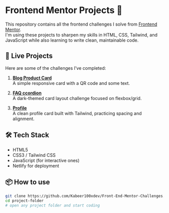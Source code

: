 # Frontend Mentor Projects 🚀

This repository contains all the frontend challenges I solve from [Frontend Mentor](https://www.frontendmentor.io).  
I'm using these projects to sharpen my skills in HTML, CSS, Tailwind, and JavaScript while also learning to write clean, maintainable code.

## 💼 Live Projects

Here are some of the challenges I’ve completed:

1. **[Blog Product Card](https://meek-zuccutto-9901d3.netlify.app/)**  
   A simple responsive card with a QR code and some text.

2. **[FAQ ccordion](https://preeminent-palmier-cd5ba6.netlify.app/)**  
   A dark-themed card layout challenge focused on flexbox/grid.

3. **[Profile](https://stalwart-cocada-472def.netlify.app/)**  
   A clean profile card built with Tailwind, practicing spacing and alignment.

## 🛠️ Tech Stack

- HTML5
- CSS3 / Tailwind CSS
- JavaScript (for interactive ones)
- Netlify for deployment

## 📦 How to use

```bash
git clone https://github.com/Kabeer100xdev/Front-End-Mentor-Challenges.git
cd project-folder
# open any project folder and start coding
```
